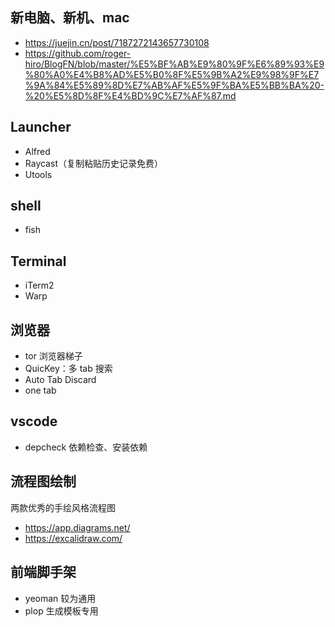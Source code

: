 ## 新电脑、新机、mac
- https://juejin.cn/post/7187272143657730108
- https://github.com/roger-hiro/BlogFN/blob/master/%E5%BF%AB%E9%80%9F%E6%89%93%E9%80%A0%E4%B8%AD%E5%B0%8F%E5%9B%A2%E9%98%9F%E7%9A%84%E5%89%8D%E7%AB%AF%E5%9F%BA%E5%BB%BA%20-%20%E5%8D%8F%E4%BD%9C%E7%AF%87.md
  
## Launcher
- Alfred
- Raycast（复制粘贴历史记录免费）
- Utools

## shell
- fish

## Terminal
- iTerm2
- Warp

## 浏览器
- tor 浏览器梯子
- QuicKey：多 tab 搜索
- Auto Tab Discard
- one tab

## vscode
- depcheck 依赖检查、安装依赖

## 流程图绘制
两款优秀的手绘风格流程图
- https://app.diagrams.net/
- https://excalidraw.com/

## 前端脚手架
- yeoman 较为通用
- plop 生成模板专用
